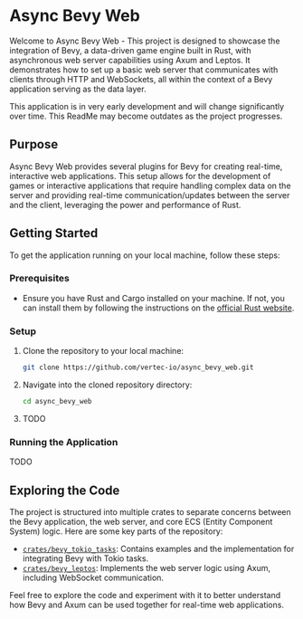 # Async Bevy Web

Welcome to Async Bevy Web - This project is designed to showcase the integration of Bevy, a data-driven game engine built in Rust, with asynchronous web server capabilities using Axum and Leptos. It demonstrates how to set up a basic web server that communicates with clients through HTTP and WebSockets, all within the context of a Bevy application serving as the data layer.

This application is in very early development and will change significantly over time. This ReadMe may become outdates as the project progresses.

## Purpose

Async Bevy Web provides several plugins for Bevy for creating real-time, interactive web applications. This setup allows for the development of games or interactive applications that require handling complex data on the server and providing real-time communication/updates between the server and the client, leveraging the power and performance of Rust.

## Getting Started

To get the application running on your local machine, follow these steps:

### Prerequisites

- Ensure you have Rust and Cargo installed on your machine. If not, you can install them by following the instructions on the [official Rust website](https://www.rust-lang.org/tools/install).

### Setup

1. Clone the repository to your local machine:
   ```sh
   git clone https://github.com/vertec-io/async_bevy_web.git
   ```
2. Navigate into the cloned repository directory:
   ```sh
   cd async_bevy_web
   ```
3. TODO

### Running the Application

TODO

## Exploring the Code

The project is structured into multiple crates to separate concerns between the Bevy application, the web server, and core ECS (Entity Component System) logic. Here are some key parts of the repository:

- [`crates/bevy_tokio_tasks`](https://github.com/vertec-io/async_bevy_web/tree/main/crates/bevy_tokio_tasks): Contains examples and the implementation for integrating Bevy with Tokio tasks.
- [`crates/bevy_leptos`](https://github.com/vertec-io/async_bevy_web/tree/main/crates/web_server): Implements the web server logic using Axum, including WebSocket communication.
<!-- - [`index.html`](https://github.com/vertec-io/async_bevy_web/blob/main/index.html): The client-side HTML file for connecting to the WebSocket server. -->

Feel free to explore the code and experiment with it to better understand how Bevy and Axum can be used together for real-time web applications.

